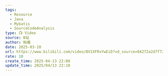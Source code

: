 ```yaml
---
tags:
  - Resource
  - Java
  - Mybatis
  - SourceCodeAnalysis
type: 📺 Video
source: B站
author: 柏羲
date: 2025-03-10
url: https://www.bilibili.com/video/BV1XFRvYwEiD?vd_source=84272a2d7f72158b38778819be5bc6ad
rate: 10
create_time: 2025-04-13 22:08
update_time: 2025/04/13 22:10
---
```

